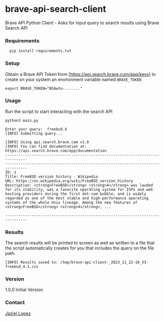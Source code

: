# brave-api-search-client
Brave API Python Client - Asks for input query to search results using Brave Search API

### Requirements

```
  pip install requirements.txt
```

### Setup

Obtain a Brave API Token from [https://api.search.brave.com/app/keys] to create on your system an environment variable named `BRAVE_TOKEN`

```
export BRAVE_TOKEN="BSAwYu-......."
```

### Usage

Run the script to start interacting with the search API 

```
python3 main.py

Enter your query:  freebsd.4
[INFO] Submitting query...

[INFO] Using api.search.brave.com v1.0
[INFO] You can find documentation at: https://api.search.brave.com/app/documentation
--------------------------------------------------------------------------------
--------------------------------------------------------------------------------
ID: 1
Title: FreeBSD version history - Wikipedia
URL: https://en.wikipedia.org/wiki/FreeBSD_version_history
Description: <strong>FreeBSD</strong> <strong>4</strong> was lauded for its stability, was a favorite operating system for ISPs and web hosting providers during the first dot-com bubble, and is widely regarded as one of the most stable and high-performance operating systems of the whole Unix lineage. Among the new features of <strong>FreeBSD</strong> <strong>4</strong>, ...

--------------------------------------------------------------------------------
```

### Results

The search results will be printed to screen as well as written to a file that the script automatically creates for you that includes the query on the file path.

```
[INFO] Results saved to: /tmp/brave-api-client-_2023_11_22-10_53-freebsd_4.1.csv
```

### Version

1.0.0    Initial Version


### Contact

[Jaziel Lopez](https://github.com/jazlopez)
